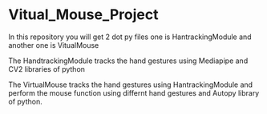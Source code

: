 # Vitual_Mouse_Project

In this repository you will get 2 dot py files one is HantrackingModule and another one is VitualMouse 

The HandtrackingModule tracks the hand gestures using Mediapipe and CV2 libraries of python

The VirtualMouse tracks the hand gestures using HantrackingModule and perform the mouse function using differnt hand gestures and Autopy library of python.
